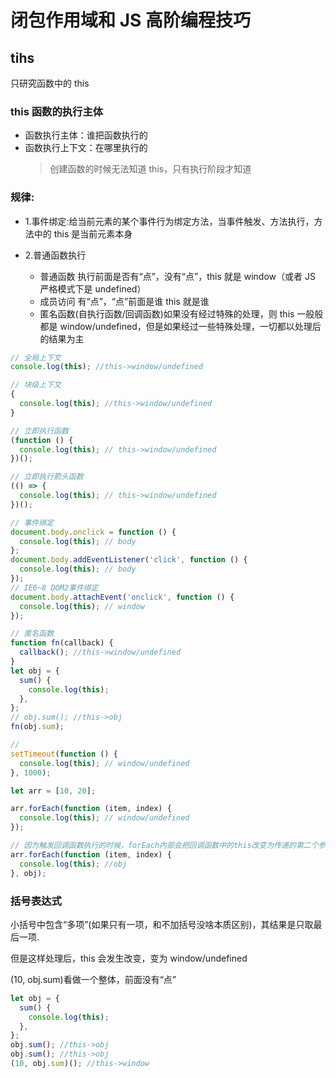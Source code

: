 # 闭包作用域和 JS 高阶编程技巧

## tihs

只研究函数中的 this

### this 函数的执行主体

- 函数执行主体：谁把函数执行的
- 函数执行上下文：在哪里执行的
  > 创建函数的时候无法知道 this，只有执行阶段才知道

### 规律:

- 1.事件绑定:给当前元素的某个事件行为绑定方法，当事件触发、方法执行，方法中的 this 是当前元素本身

- 2.普通函数执行
  - 普通函数 执行前面是否有“点”，没有“点”，this 就是 window（或者 JS 严格模式下是 undefined）
  - 成员访问 有“点”，“点”前面是谁 this 就是谁
  - 匿名函数(自执行函数/回调函数)如果没有经过特殊的处理，则 this 一般般都是 window/undefined，但是如果经过一些特殊处理，一切都以处理后的结果为主

```js
// 全局上下文
console.log(this); //this->window/undefined

// 块级上下文
{
  console.log(this); //this->window/undefined
}

// 立即执行函数
(function () {
  console.log(this); // this->window/undefined
})();

// 立即执行箭头函数
(() => {
  console.log(this); // this->window/undefined
})();
```

```js
// 事件绑定
document.body.onclick = function () {
  console.log(this); // body
};
document.body.addEventListener('click', function () {
  console.log(this); // body
});
// IE6~8 DOM2事件绑定
document.body.attachEvent('onclick', function () {
  console.log(this); // window
});
```

```js
// 匿名函数
function fn(callback) {
  callback(); //this->window/undefined
}
let obj = {
  sum() {
    console.log(this);
  },
};
// obj.sum(); //this->obj
fn(obj.sum);
```

```js
//
setTimeout(function () {
  console.log(this); // window/undefined
}, 1000);
```

```js
let arr = [10, 20];

arr.forEach(function (item, index) {
  console.log(this); // window/undefined
});

// 因为触发回调函数执行的时候，forEach内部会把回调函数中的this改变为传递的第二个参数值obj “特殊处理”
arr.forEach(function (item, index) {
  console.log(this); //obj
}, obj);
```

### 括号表达式

小括号中包含“多项”(如果只有一项，和不加括号没啥本质区别)，其结果是只取最后一项.

但是这样处理后，this 会发生改变，变为 window/undefined

(10, obj.sum)看做一个整体，前面没有“点”

```js
let obj = {
  sum() {
    console.log(this);
  },
};
obj.sum(); //this->obj
obj.sum(); //this->obj
(10, obj.sum)(); //this->window
```
